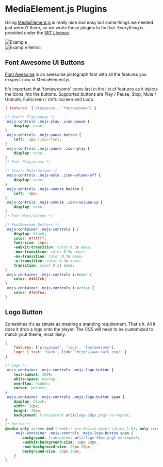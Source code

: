 # MediaElement.js Plugins

Using [MediaElement.js](http://mediaelementjs.com/) is really nice and easy but some things we needed just weren't there, so we wrote these plugins to fix that. Everything is provided under the [MIT License](http://opensource.org/licenses/mit-license.php).

![Example](https://raw.github.com/hark/mediaelement-plugins/master/example.png)  
![Example Retina](https://raw.github.com/hark/mediaelement-plugins/master/example_retina.png)

## Font Awesome UI Buttons

[Font Awesome](http://fortawesome.github.com/Font-Awesome/) is an awesome pictograph font with all the features you exspect now in MediaElement.js.

It's important that 'fontawesome' come last in the list of features as it injects the icons into the buttons. Supported buttons are Play / Pause, Stop, Mute / Unmute, Fullscreen / Unfullscreen and Loop.

```js
{ features: ['playpause', 'fontawesome'] }
```

```css
/* Start: Play/pause */
.mejs-controls .mejs-play .icon-pause {
	display: none;
}
.mejs-controls .mejs-pause button {
	left: -2px !important;
}
.mejs-controls .mejs-pause .icon-play {
	display: none;
}
/* End: Play/pause */

/* Start: Mute/Volume */
.mejs-controls .mejs-mute .icon-volume-off {
	display: none;
}
.mejs-controls .mejs-unmute button {
	left: -4px;
}
.mejs-controls .mejs-unmute .icon-volume-up {
	display: none;
}
/* End: Mute/Volume */

/* FontAwesome Buttons */
.mejs-container .mejs-controls i {
	display: block;
	color: #ffffff;
	font-size: 16px;
	-webkit-transition: color 0.3s ease;
	-moz-transition: color 0.3s ease;
	-ms-transition: color 0.3s ease;
	-o-transition: color 0.3s ease;
	transition: color 0.3s ease;
}
.mejs-container .mejs-controls i:hover {
	color: #4497cb;
}
.mejs-container .mejs-controls i:active {
	color: #7abfea;
}
```

## Logo Button

Sometimes it's as simple as meeting a branding requirement. That's it. All it does it drop a logo onto the player. The CSS will need to be customized to match yout theme, most likely.

```js
{
	features: ['playpause', 'logo', 'fontawesome'],
	logo: { text: 'Hark', link: 'http://www.hark.com/' }
}
```

```css
/* Logo */
.mejs-container .mejs-controls .mejs-logo-button {
	text-indent: 100%;
	white-space: nowrap;
	overflow: hidden;
	cursor: pointer
}
.mejs-container .mejs-controls .mejs-logo-button span {
	display: block;
	width: 20px;
	height: 20px;
	background: transparent url(/logo-20px.png) no-repeat;
}
/* Retina */
@media only screen and (-webkit-min-device-pixel-ratio: 1.5), only screen and (-o-min-device-pixel-ratio: 3/2), only screen and (min--moz-device-pixel-ratio: 1.5), only screen and (min-device-pixel-ratio: 1.5){
	.mejs-container .mejs-controls .mejs-logo-button span {
		background: transparent url(/logo-40px.png) no-repeat;
		-webkit-background-size: 20px 20px;
		-moz-background-size: 20px 20px;
		background-size: 20px 20px;
	}
}
```
